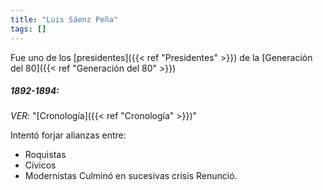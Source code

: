 ```yaml
---
title: "Luis Sáenz Peña"
tags: []
---
```

Fue uno de los [presidentes]({{< ref "Presidentes" >}}) de la [Generación del 80]({{< ref "Generación del 80" >}})

##### 1892-1894:
*VER*: "[Cronología]({{< ref "Cronología" >}})"

Intentó forjar alianzas entre:
- Roquistas
- Cívicos
- Modernistas
Culminó en sucesivas crisis
Renunció.